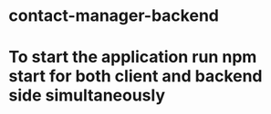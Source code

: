 # contact-manager-backend
# To start the application run npm start for both client and backend side simultaneously
